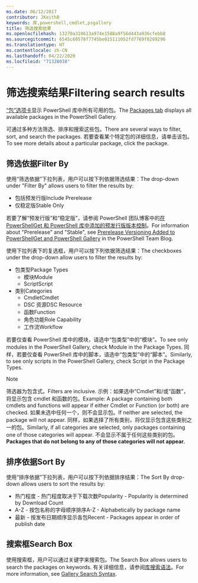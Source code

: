 ```yaml
---
ms.date: 06/12/2017
contributor: JKeithB
keywords: 库,powershell,cmdlet,psgallery
title: 筛选搜索结果
ms.openlocfilehash: 13270a310613a974e1588a9f56d443a936cfebb8
ms.sourcegitcommit: 6545c60578f7745be015111052fd7769f8289296
ms.translationtype: HT
ms.contentlocale: zh-CN
ms.lasthandoff: 04/22/2020
ms.locfileid: "71328038"
---
```

# <a name="filtering-search-results"></a><span data-ttu-id="31f83-103">筛选搜索结果</span><span class="sxs-lookup"><span data-stu-id="31f83-103">Filtering search results</span></span>

<span data-ttu-id="31f83-104">[“包”选项卡](https://www.powershellgallery.com/packages)显示 PowerShell 库中所有可用的包。</span><span class="sxs-lookup"><span data-stu-id="31f83-104">The [Packages tab](https://www.powershellgallery.com/packages) displays all available packages in the PowerShell Gallery.</span></span>

<span data-ttu-id="31f83-105">可通过多种方法筛选、排序和搜索这些包。</span><span class="sxs-lookup"><span data-stu-id="31f83-105">There are several ways to filter, sort, and search the packages.</span></span>
<span data-ttu-id="31f83-106">若要查看某个特定包的详细信息，请单击该包。</span><span class="sxs-lookup"><span data-stu-id="31f83-106">To see more details about a particular package, click the package.</span></span>

## <a name="filter-by"></a><span data-ttu-id="31f83-107">筛选依据</span><span class="sxs-lookup"><span data-stu-id="31f83-107">Filter By</span></span>

<span data-ttu-id="31f83-108">使用“筛选依据”下拉列表，用户可以按下列依据筛选结果：</span><span class="sxs-lookup"><span data-stu-id="31f83-108">The drop-down under "Filter By" allows users to filter the results by:</span></span>
- <span data-ttu-id="31f83-109">包括预发行版</span><span class="sxs-lookup"><span data-stu-id="31f83-109">Include Prerelease</span></span>
- <span data-ttu-id="31f83-110">仅稳定版</span><span class="sxs-lookup"><span data-stu-id="31f83-110">Stable Only</span></span>

<span data-ttu-id="31f83-111">若要了解“预发行版”和“稳定版”，请参阅 PowerShell 团队博客中的[在 PowerShellGet 和 PowerShell 库中添加的预发行版版本控制](https://blogs.msdn.microsoft.com/powershell/2017/12/05/prerelease-versioning-added-to-powershellget-and-powershell-gallery/)。</span><span class="sxs-lookup"><span data-stu-id="31f83-111">For information about "Prerelease" and "Stable", see [Prerelease Versioning Added to PowerShellGet and PowerShell Gallery](https://blogs.msdn.microsoft.com/powershell/2017/12/05/prerelease-versioning-added-to-powershellget-and-powershell-gallery/) in the PowerShell Team Blog.</span></span>

<span data-ttu-id="31f83-112">使用下拉列表下的复选框，用户可以按下列依据筛选结果：</span><span class="sxs-lookup"><span data-stu-id="31f83-112">The checkboxes under the drop-down allow users to filter the results by:</span></span>
- <span data-ttu-id="31f83-113">包类型</span><span class="sxs-lookup"><span data-stu-id="31f83-113">Package Types</span></span>
  - <span data-ttu-id="31f83-114">模块</span><span class="sxs-lookup"><span data-stu-id="31f83-114">Module</span></span>
  - <span data-ttu-id="31f83-115">Script</span><span class="sxs-lookup"><span data-stu-id="31f83-115">Script</span></span>
- <span data-ttu-id="31f83-116">类别</span><span class="sxs-lookup"><span data-stu-id="31f83-116">Categories</span></span>
  - <span data-ttu-id="31f83-117">Cmdlet</span><span class="sxs-lookup"><span data-stu-id="31f83-117">Cmdlet</span></span>
  - <span data-ttu-id="31f83-118">DSC 资源</span><span class="sxs-lookup"><span data-stu-id="31f83-118">DSC Resource</span></span>
  - <span data-ttu-id="31f83-119">函数</span><span class="sxs-lookup"><span data-stu-id="31f83-119">Function</span></span>
  - <span data-ttu-id="31f83-120">角色功能</span><span class="sxs-lookup"><span data-stu-id="31f83-120">Role Capability</span></span>
  - <span data-ttu-id="31f83-121">工作流</span><span class="sxs-lookup"><span data-stu-id="31f83-121">Workflow</span></span>

<span data-ttu-id="31f83-122">若要仅查看 PowerShell 库中的模块，请选中“包类型”中的“模块”。</span><span class="sxs-lookup"><span data-stu-id="31f83-122">To see only modules in the PowerShell Gallery, check Module in the Package Types.</span></span>
<span data-ttu-id="31f83-123">同样，若要仅查看 PowerShell 库中的脚本，请选中“包类型”中的“脚本”。</span><span class="sxs-lookup"><span data-stu-id="31f83-123">Similarly, to see only scripts in the PowerShell Gallery, check Script in the Package Types.</span></span>

> [!NOTE]
> <span data-ttu-id="31f83-124">筛选器为包含式。</span><span class="sxs-lookup"><span data-stu-id="31f83-124">Filters are inclusive.</span></span>
> <span data-ttu-id="31f83-125">示例：如果选中“Cmdlet”和/或“函数”，将显示包含 cmdlet 和函数的包。</span><span class="sxs-lookup"><span data-stu-id="31f83-125">Example: A package containing both cmdlets and functions will appear if either Cmdlet or Function (or both) are checked.</span></span>
> <span data-ttu-id="31f83-126">如果未选中任何一个，则不会显示包。</span><span class="sxs-lookup"><span data-stu-id="31f83-126">If neither are selected, the package will not appear.</span></span>
> <span data-ttu-id="31f83-127">同样，如果选择了所有类别，将仅显示包含这些类别之一的包。</span><span class="sxs-lookup"><span data-stu-id="31f83-127">Similarly, if all categories are selected, only packages containing one of those categories will appear.</span></span>
> <span data-ttu-id="31f83-128">不会显示不属于任何这些类别的包。 </span><span class="sxs-lookup"><span data-stu-id="31f83-128">**Packages that do not belong to any of those categories will not appear.**</span></span>

## <a name="sort-by"></a><span data-ttu-id="31f83-129">排序依据</span><span class="sxs-lookup"><span data-stu-id="31f83-129">Sort By</span></span>

<span data-ttu-id="31f83-130">使用“排序依据”下拉列表，用户可以按下列依据排序结果：</span><span class="sxs-lookup"><span data-stu-id="31f83-130">The Sort By drop-down allows users to sort the results by:</span></span>
- <span data-ttu-id="31f83-131">热门程度 - 热门程度取决于下载次数</span><span class="sxs-lookup"><span data-stu-id="31f83-131">Popularity - Popularity is determined by Download Count</span></span>
- <span data-ttu-id="31f83-132">A-Z - 按包名称的字母顺序排序</span><span class="sxs-lookup"><span data-stu-id="31f83-132">A-Z - Alphabetically by package name</span></span>
- <span data-ttu-id="31f83-133">最新 - 按发布日期顺序显示各包</span><span class="sxs-lookup"><span data-stu-id="31f83-133">Recent - Packages appear in order of publish date</span></span>

## <a name="search-box"></a><span data-ttu-id="31f83-134">搜索框</span><span class="sxs-lookup"><span data-stu-id="31f83-134">Search Box</span></span>

<span data-ttu-id="31f83-135">使用搜索框，用户可以通过关键字来搜索包。</span><span class="sxs-lookup"><span data-stu-id="31f83-135">The Search Box allows users to search the packages on keywords.</span></span>
<span data-ttu-id="31f83-136">有关详细信息，请参阅[库搜索语法](search-syntax.md)。</span><span class="sxs-lookup"><span data-stu-id="31f83-136">For more information, see [Gallery Search Syntax](search-syntax.md).</span></span>
